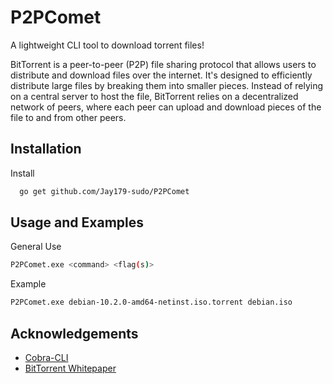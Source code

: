 # P2PComet

A lightweight CLI tool to download torrent files!

BitTorrent is a peer-to-peer (P2P) file sharing protocol that allows users to distribute and download files over the internet. It's designed to efficiently distribute large files by breaking them into smaller pieces. Instead of relying on a central server to host the file, BitTorrent relies on a decentralized network of peers, where each peer can upload and download pieces of the file to and from other peers.

## Installation

Install

```bash
  go get github.com/Jay179-sudo/P2PComet
```

## Usage and Examples

General Use

```bash
P2PComet.exe <command> <flag(s)>
```

Example

```bash
P2PComet.exe debian-10.2.0-amd64-netinst.iso.torrent debian.iso
```

## Acknowledgements

- [Cobra-CLI](https://github.com/spf13/cobra)
- [BitTorrent Whitepaper](https://www.bittorrent.org/beps/bep_0003.html)
